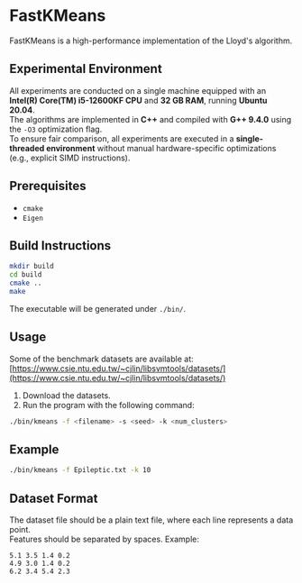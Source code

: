 # FastKMeans

FastKMeans is a high-performance implementation of the Lloyd's algorithm.

## Experimental Environment

All experiments are conducted on a single machine equipped with an **Intel(R) Core(TM) i5-12600KF CPU** and **32 GB RAM**, running **Ubuntu 20.04**.  
The algorithms are implemented in **C++** and compiled with **G++ 9.4.0** using the `-O3` optimization flag.  
To ensure fair comparison, all experiments are executed in a **single-threaded environment** without manual hardware-specific optimizations (e.g., explicit SIMD instructions).

## Prerequisites

- `cmake`
- `Eigen`

## Build Instructions

```bash
mkdir build
cd build
cmake ..
make
```

The executable will be generated under `./bin/`.

## Usage

Some of the benchmark datasets are available at:  
[https://www.csie.ntu.edu.tw/~cjlin/libsvmtools/datasets/](https://www.csie.ntu.edu.tw/~cjlin/libsvmtools/datasets/)

1. Download the datasets.
2. Run the program with the following command:

```bash
./bin/kmeans -f <filename> -s <seed> -k <num_clusters>
```

## Example

```bash
./bin/kmeans -f Epileptic.txt -k 10
```

## Dataset Format

The dataset file should be a plain text file, where each line represents a data point.  
Features should be separated by spaces. Example:

```
5.1 3.5 1.4 0.2
4.9 3.0 1.4 0.2
6.2 3.4 5.4 2.3
```
